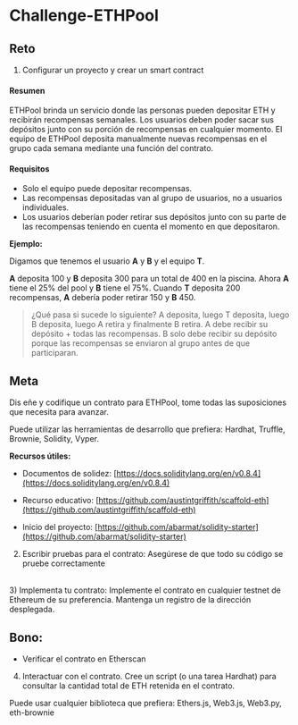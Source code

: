 # Challenge-ETHPool

## Reto

1) Configurar un proyecto y crear un smart contract

#### Resumen

ETHPool brinda un servicio donde las personas pueden depositar ETH y recibirán recompensas semanales. Los usuarios deben poder sacar sus depósitos junto con su porción de recompensas en cualquier momento. El equipo de ETHPool deposita manualmente nuevas recompensas en el grupo cada semana mediante una función del contrato.

#### Requisitos

- Solo el equipo puede depositar recompensas.
- Las recompensas depositadas van al grupo de usuarios, no a usuarios individuales.
- Los usuarios deberían poder retirar sus depósitos junto con su parte de las recompensas teniendo en cuenta el momento en que depositaron.

**Ejemplo:**

Digamos que tenemos el usuario **A** y **B** y el equipo **T**.

**A** deposita 100 y **B** deposita 300 para un total de 400 en la piscina. Ahora **A** tiene el 25% del pool y **B** tiene el 75%. Cuando **T** deposita 200 recompensas, **A** debería poder retirar 150 y **B** 450.

> ¿Qué pasa si sucede lo siguiente? A deposita, luego T deposita, luego B deposita, luego A retira y finalmente B retira. A debe recibir su depósito + todas las recompensas. B solo debe recibir su depósito porque las recompensas se enviaron al grupo antes de que participaran.

## Meta
Dis
eñe y codifique un contrato para ETHPool, tome todas las suposiciones que necesita para avanzar.

Puede utilizar las herramientas de desarrollo que prefiera: Hardhat, Truffle, Brownie, Solidity, Vyper.

**Recursos útiles:**
- Documentos de solidez: [https://docs.soliditylang.org/en/v0.8.4](https://docs.soliditylang.org/en/v0.8.4)

- Recurso educativo: [https://github.com/austintgriffith/scaffold-eth](https://github.com/austintgriffith/scaffold-eth)

- Inicio del proyecto: [https://github.com/abarmat/solidity-starter](https://github.com/abarmat/solidity-starter)

2) Escribir pruebas para el contrato:
    Asegúrese de que todo su código se pruebe correctamente
<br/>
3) Implementa tu contrato:
    Implemente el contrato en cualquier testnet de Ethereum de su preferencia. Mantenga un registro de la dirección desplegada.

## Bono:

- Verificar el contrato en Etherscan

4) Interactuar con el contrato. Cree un script (o una tarea Hardhat) para consultar la cantidad total de ETH retenida en el contrato.

Puede usar cualquier biblioteca que prefiera: Ethers.js, Web3.js, Web3.py, eth-brownie
